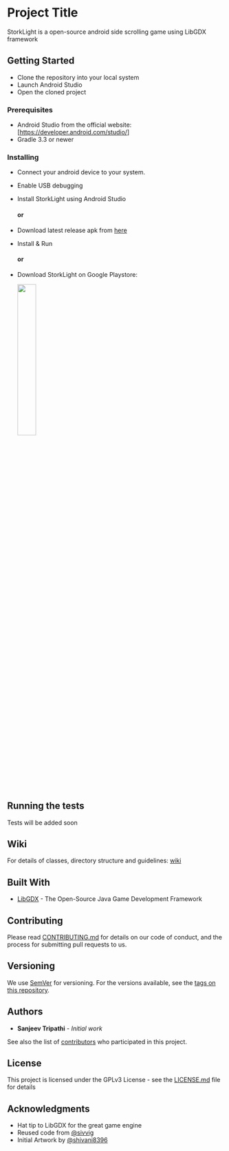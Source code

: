 # Project Title

StorkLight is a open-source android side scrolling game using LibGDX framework

## Getting Started

- Clone the repository into your local system
- Launch Android Studio
- Open the cloned project

### Prerequisites

- Android Studio from the official website: [https://developer.android.com/studio/]
- Gradle 3.3 or newer

### Installing

- Connect your android device to your system.
- Enable USB debugging
- Install StorkLight using Android Studio

  #### or

- Download latest release apk from [here](https://github.com/sanjeev309/storklight/releases)
- Install & Run

  #### or
- Download StorkLight on Google Playstore:
  
  [<img src="https://play.google.com/intl/en_us/badges/images/generic/en_badge_web_generic.png" width="30%" height="30%" target="_blank">](https://play.google.com/store/apps/details?id=com.studio.sanjeev.storklight)
  
## Running the tests

Tests will be added soon

## Wiki

For details of classes, directory structure and guidelines: [wiki](https://github.com/sanjeev309/storklight/wiki)

## Built With

* [LibGDX](https://libgdx.badlogicgames.com/) - The Open-Source Java Game Development Framework

## Contributing

Please read [CONTRIBUTING.md](https://github.com/sanjeev309/storklight/blob/master/CONTRIBUTING.md) for details on our code of conduct, and the process for submitting pull requests to us.

## Versioning

We use [SemVer](http://semver.org/) for versioning. For the versions available, see the [tags on this repository](https://github.com/sanjeev309/storklight/tags).

## Authors

* **Sanjeev Tripathi** - *Initial work*

See also the list of [contributors](https://github.com/sanjeev309/storklight/blob/master/contributors.md) who participated in this project.

## License

This project is licensed under the GPLv3 License - see the [LICENSE.md](https://github.com/sanjeev309/storklight/blob/master/LICENSE) file for details

## Acknowledgments

* Hat tip to LibGDX for the great game engine
* Reused code from [@sivvig](https://github.com/sivvig/ZombieBird)
* Initial Artwork by [@shivani8396](https://github.com/shivani8396)
